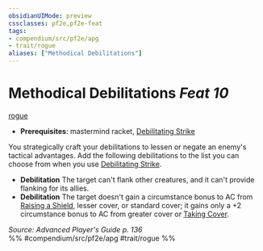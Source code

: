 ```yaml
---
obsidianUIMode: preview
cssclasses: pf2e,pf2e-feat
tags:
- compendium/src/pf2e/apg
- trait/rogue
aliases: ["Methodical Debilitations"]
---
```

# Methodical Debilitations  *Feat 10*  
[rogue](rules/traits/rogue.md "Rogue Class Trait")  

- **Prerequisites**: mastermind racket, [Debilitating Strike](rules/actions/debilitating-strike.md)

You strategically craft your debilitations to lessen or negate an enemy's tactical advantages. Add the following debilitations to the list you can choose from when you use [Debilitating Strike](rules/actions/debilitating-strike.md).

- **Debilitation** The target can't flank other creatures, and it can't provide flanking for its allies.
- **Debilitation** The target doesn't gain a circumstance bonus to AC from [Raising a Shield](rules/actions/raise-a-shield.md), lesser cover, or standard cover; it gains only a +2 circumstance bonus to AC from greater cover or [Taking Cover](rules/actions/take-cover.md).

*Source: Advanced Player's Guide p. 136*  
%% #compendium/src/pf2e/apg #trait/rogue %%